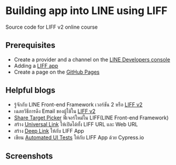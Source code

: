 # Building app into LINE using LIFF
Source code for LIFF v2 online course

## Prerequisites
* Create a provider and a channel on the [LINE Developers console](https://developers.line.biz/en/docs/liff/getting-started/#creating-a-provider-and-channel)
* Adding a [LIFF app](https://developers.line.biz/en/docs/liff/registering-liff-apps/#registering-liff-app)
* Create a page on the [GitHub Pages](https://pages.github.com/)

## Helpful blogs
* รู้จักกับ LINE Front-end Framework เวอร์ชัน 2 หรือ [LIFF v2](https://medium.com/linedevth/85fdfb678cc6)
* เฉลยวิธีการดึง Email ของผู้ใช้ใน [LIFF v2](https://medium.com/linedevth/93ce9b944b57)
* [Share Target Picker](https://medium.com/linedevth/27b480681b5b) ฟีเจอร์ใหม่ใน LIFF(LINE Front-end Framework)
* สร้าง [Universal Link](https://medium.com/linedevth/7bf17a435339) ให้เปิดได้ทั้ง LIFF URL และ Web URL
* สร้าง [Deep Link](https://medium.com/linedevth/9a130fbf53e0) ให้กับ LIFF App
* เขียน [Automated UI Tests](https://medium.com/linedevth/dccbefce7ed5) ให้กับ LIFF App ด้วย Cypress.io

## Screenshots
